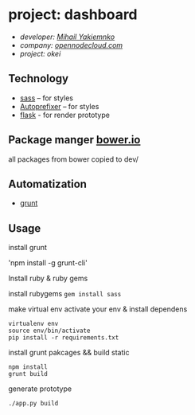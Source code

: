 # project: dashboard

* *developer: [Mihail Yakiemnko][1]*
* *company: [opennodecloud.com][2]*
* *project: okei*

## Technology

* [sass][3] – for styles
* [Autoprefixer][4] – for styles
* [flask][7] - for render prototype

## Package manger [bower.io][5]

all packages from bower copied to dev/

## Automatization

* [grunt][6]

## Usage

install grunt

'npm install -g grunt-cli'

Install ruby & ruby gems

install rubygems
`gem install sass`

make virtual env
activate your env & install dependens

    virtualenv env
    source env/bin/activate
    pip install -r requirements.txt

install grunt pakcages && build static

    npm install
    grunt build

generate prototype

    ./app.py build

[1]: http://mihailyakimenko.com
[2]: http://whitescape.com
[3]: http://sass-lang.com
[4]: https://github.com/postcss/autoprefixer
[5]: http://bower.io
[6]: http://gruntjs.com
[7]: http://flask.pocoo.org/
